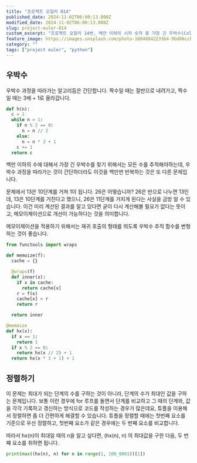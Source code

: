 ```yaml
---
title: "프로젝트 오일러 014"
published_date: 2024-11-02T06:00:13.000Z
modified_date: 2024-11-02T06:00:13.000Z
slug: project-euler-014
custom_excerpt: "프로젝트 오일러 14번, 백만 이하의 시작 숫자 중 가장 긴 우박수(Collatz sequence)를 생성하는 수를 찾는 문제입니다. 우박수 계산 과정을 설명하고, 메모이제이션을 활용하여 성능을 최적화하는 파이썬 풀이를 제시합니다."
feature_image: https://images.unsplash.com/photo-1604884223364-9bd06ccb3c8c?crop=entropy&cs=tinysrgb&fit=max&fm=jpg&ixid=M3wxMTc3M3wwfDF8c2VhcmNofDI1fHx1cCUyMGFuZCUyMGRvd258ZW58MHx8fHwxNzMwNTExMTM1fDA&ixlib=rb-4.0.3&q=80&w=2000
category: ""
tags: ["project euler", "python"]
---
```


## 우박수

우박수 과정을 따라가는 알고리듬은 간단합니다. 짝수일 때는 절반으로 내려가고, 짝수 일 때는 3배 + 1로 올라갑니다.

```python
def h(n):
  c = 1
  while n > 1:
    if n % 2 == 0:
      n = n // 2
    else:
      n = n * 3 + 1
    c += 1
  return c
```
백만 이하의 수에 대해서 가장 긴 우박수를 찾기 위해서는 모든 수를 추적해야하는데, 우박수 과정을 따라가는 것이 간단하더라도 이것을 백만번
반복하는 것은 또 다른 문제입니다.

문제에서 13은 10단계를 거쳐 1이 됩니다. 26은 어떻습니까? 26은 반으로 나누면 13인데, 13은 10단계를 거친다고 했으니, 26은
11단계를 거치게 된다는 사실을 금방 알 수 있습니다. 이건 미리 계산된 결과를 알고 있다면 굳이 다시 계산해볼 필요가 없다는 뜻이고,
메모이제이션으로 개선이 가능하다는 것을 의미합니다.

메모이제이션을 적용하기 위해서는 재귀 호출의 형태를 띄도록 우박수 추적 함수를 변형하는 것이 좋습니다.

```python
from functools import wraps

def memoize(f):
  cache = {}

  @wraps(f)
  def inner(x):
    if x in cache:
      return cache[x]
    r = f(x)
    cache[x] = r
    return r

  return inner

@memoize
def hx(x):
  if x == 1:
    return 1
  if x % 2 == 0:
    return hx(x // 2) + 1
  return hx(x * 3 + 1) + 1
```
## 정렬하기

이 문제는 최대가 되는 단계의 수를 구하는 것이 아니라, 단계의 수가 최대인 값을 구하는 문제입니다. 보통 이런 경우에 for 루프를 돌면서
단계를 비교하고 그 때의 단계와, 값을 각각 기록하고 갱신하는 방식으로 코드를 작성하는 경우가 많은데요, 튜플을 이용해서 정렬하면 좀 더
간편하게 해결할 수 있습니다. 튜플을 정렬할 때에는 첫번째 요소를 기준으로 우선 정렬하고, 첫번째 요소가 같은 경우에는 두 번째 요소를
비교합니다.

따라서 hx(n)이 최대일 때의 n을 알고 싶다면, (hx(n), n) 의 최대값을 구한 다음, 두 번째 요소를 취하면 됩니다.

```python
print(max((hx(n), n) for n in range(1, 100_0001))[1])
```